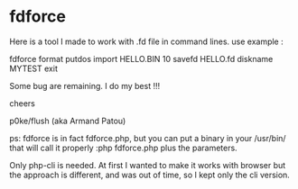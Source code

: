 # fdforce

Here is a tool I made to work with .fd file in command lines.
use example :

fdforce format putdos import HELLO.BIN 10 savefd HELLO.fd diskname MYTEST exit

Some bug are remaining. I do my best !!!

cheers

p0ke/flush (aka Armand Patou)

ps:
fdforce is in fact fdforce.php, but you can put a binary in your /usr/bin/ that will call it properly :php fdforce.php plus the parameters.

Only php-cli is needed. 
At first I wanted to make it works with browser but the approach is different, and was out of time, so I kept only the cli version.

